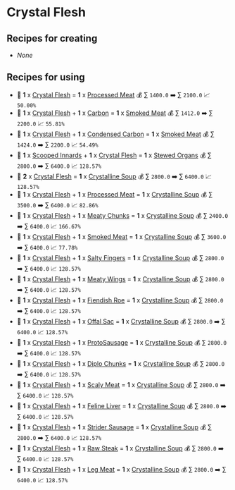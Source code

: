 # Crystal Flesh

## Recipes for creating

* _None_


## Recipes for using

* 🍳 **1** x [Crystal Flesh](<Crystal Flesh.md>) = **1** x [Processed Meat](<Processed Meat.md>) 💰 ∑ `1400.0` ➡️ ∑ `2100.0` 📈 `50.00%`
* 🍳 **1** x [Crystal Flesh](<Crystal Flesh.md>) + **1** x [Carbon](<Carbon.md>) = **1** x [Smoked Meat](<Smoked Meat.md>) 💰 ∑ `1412.0` ➡️ ∑ `2200.0` 📈 `55.81%`
* 🍳 **1** x [Crystal Flesh](<Crystal Flesh.md>) + **1** x [Condensed Carbon](<Condensed Carbon.md>) = **1** x [Smoked Meat](<Smoked Meat.md>) 💰 ∑ `1424.0` ➡️ ∑ `2200.0` 📈 `54.49%`
* 🍳 **1** x [Scooped Innards](<Scooped Innards.md>) + **1** x [Crystal Flesh](<Crystal Flesh.md>) = **1** x [Stewed Organs](<Stewed Organs.md>) 💰 ∑ `2800.0` ➡️ ∑ `6400.0` 📈 `128.57%`
* 🍳 **2** x [Crystal Flesh](<Crystal Flesh.md>) = **1** x [Crystalline Soup](<Crystalline Soup.md>) 💰 ∑ `2800.0` ➡️ ∑ `6400.0` 📈 `128.57%`
* 🍳 **1** x [Crystal Flesh](<Crystal Flesh.md>) + **1** x [Processed Meat](<Processed Meat.md>) = **1** x [Crystalline Soup](<Crystalline Soup.md>) 💰 ∑ `3500.0` ➡️ ∑ `6400.0` 📈 `82.86%`
* 🍳 **1** x [Crystal Flesh](<Crystal Flesh.md>) + **1** x [Meaty Chunks](<Meaty Chunks.md>) = **1** x [Crystalline Soup](<Crystalline Soup.md>) 💰 ∑ `2400.0` ➡️ ∑ `6400.0` 📈 `166.67%`
* 🍳 **1** x [Crystal Flesh](<Crystal Flesh.md>) + **1** x [Smoked Meat](<Smoked Meat.md>) = **1** x [Crystalline Soup](<Crystalline Soup.md>) 💰 ∑ `3600.0` ➡️ ∑ `6400.0` 📈 `77.78%`
* 🍳 **1** x [Crystal Flesh](<Crystal Flesh.md>) + **1** x [Salty Fingers](<Salty Fingers.md>) = **1** x [Crystalline Soup](<Crystalline Soup.md>) 💰 ∑ `2800.0` ➡️ ∑ `6400.0` 📈 `128.57%`
* 🍳 **1** x [Crystal Flesh](<Crystal Flesh.md>) + **1** x [Meaty Wings](<Meaty Wings.md>) = **1** x [Crystalline Soup](<Crystalline Soup.md>) 💰 ∑ `2800.0` ➡️ ∑ `6400.0` 📈 `128.57%`
* 🍳 **1** x [Crystal Flesh](<Crystal Flesh.md>) + **1** x [Fiendish Roe](<Fiendish Roe.md>) = **1** x [Crystalline Soup](<Crystalline Soup.md>) 💰 ∑ `2800.0` ➡️ ∑ `6400.0` 📈 `128.57%`
* 🍳 **1** x [Crystal Flesh](<Crystal Flesh.md>) + **1** x [Offal Sac](<Offal Sac.md>) = **1** x [Crystalline Soup](<Crystalline Soup.md>) 💰 ∑ `2800.0` ➡️ ∑ `6400.0` 📈 `128.57%`
* 🍳 **1** x [Crystal Flesh](<Crystal Flesh.md>) + **1** x [ProtoSausage](<ProtoSausage.md>) = **1** x [Crystalline Soup](<Crystalline Soup.md>) 💰 ∑ `2800.0` ➡️ ∑ `6400.0` 📈 `128.57%`
* 🍳 **1** x [Crystal Flesh](<Crystal Flesh.md>) + **1** x [Diplo Chunks](<Diplo Chunks.md>) = **1** x [Crystalline Soup](<Crystalline Soup.md>) 💰 ∑ `2800.0` ➡️ ∑ `6400.0` 📈 `128.57%`
* 🍳 **1** x [Crystal Flesh](<Crystal Flesh.md>) + **1** x [Scaly Meat](<Scaly Meat.md>) = **1** x [Crystalline Soup](<Crystalline Soup.md>) 💰 ∑ `2800.0` ➡️ ∑ `6400.0` 📈 `128.57%`
* 🍳 **1** x [Crystal Flesh](<Crystal Flesh.md>) + **1** x [Feline Liver](<Feline Liver.md>) = **1** x [Crystalline Soup](<Crystalline Soup.md>) 💰 ∑ `2800.0` ➡️ ∑ `6400.0` 📈 `128.57%`
* 🍳 **1** x [Crystal Flesh](<Crystal Flesh.md>) + **1** x [Strider Sausage](<Strider Sausage.md>) = **1** x [Crystalline Soup](<Crystalline Soup.md>) 💰 ∑ `2800.0` ➡️ ∑ `6400.0` 📈 `128.57%`
* 🍳 **1** x [Crystal Flesh](<Crystal Flesh.md>) + **1** x [Raw Steak](<Raw Steak.md>) = **1** x [Crystalline Soup](<Crystalline Soup.md>) 💰 ∑ `2800.0` ➡️ ∑ `6400.0` 📈 `128.57%`
* 🍳 **1** x [Crystal Flesh](<Crystal Flesh.md>) + **1** x [Leg Meat](<Leg Meat.md>) = **1** x [Crystalline Soup](<Crystalline Soup.md>) 💰 ∑ `2800.0` ➡️ ∑ `6400.0` 📈 `128.57%`
